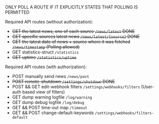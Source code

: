 ONLY POLL A ROUTE IF IT EXPLICITLY STATES THAT POLLING IS PERMITTED

Required API routes (without authorization):
- ~~GET the latest news, one of each source `/news/latest` DONE~~
- ~~GET specific sources latest news `/news/latest/{source}` DONE~~
- ~~GET the latest date of news + source where it was fetched `/news/timestamp` (Polling allowed)~~
- GET statistics-struct `/statistics`
- ~~GET uptime `/statistics/uptime`~~
 
Required API routes (with authorization):
- POST manually send news `/news/post`
- ~~POST remote-shutdown `/settings/shutdown` DONE~~
- POST && GET edit-webhook filters `/settings/webhooks/filters` (User-auth based view of filters)
- GET dump warning logfile `/log/warning`
- GET dump debug logfile `/log/debug`
- GET && POST time-out map `/timeout`
- GET && POST change-default-keywords `/settings/webhooks/filters-default`